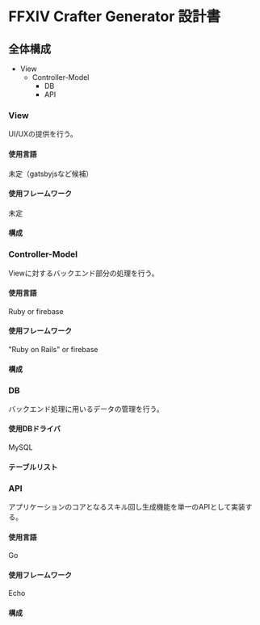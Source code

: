 # FFXIV Crafter Generator 設計書

## 全体構成

* View
  * Controller-Model
    * DB
    * API

### View

UI/UXの提供を行う。

#### 使用言語

未定（gatsbyjsなど候補）

#### 使用フレームワーク

未定

#### 構成

### Controller-Model

Viewに対するバックエンド部分の処理を行う。

#### 使用言語

Ruby or firebase

#### 使用フレームワーク

"Ruby on Rails" or firebase

#### 構成

### DB

バックエンド処理に用いるデータの管理を行う。

#### 使用DBドライバ

MySQL

#### テーブルリスト

### API

アプリケーションのコアとなるスキル回し生成機能を単一のAPIとして実装する。

#### 使用言語

Go

#### 使用フレームワーク

Echo

#### 構成
